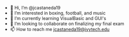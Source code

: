 - 👋 Hi, I’m @jcastaneda19
- 👀 I’m interested in boxing, football, and music
- 🌱 I’m currently learning VisualBasic and GUI's
- 💞️ I’m looking to collaborate on finalizing my final exam
- 📫 How to reach me jcastaneda19@ivytech.edu

<!---
jcastaneda19/jcastaneda19 is a ✨ special ✨ repository because its `README.md` (this file) appears on your GitHub profile.
You can click the Preview link to take a look at your changes.
--->
